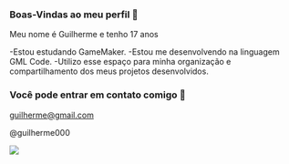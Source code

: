 ### Boas-Vindas ao meu perfil 📘

Meu nome é Guilherme e tenho 17 anos

-Estou estudando GameMaker.
-Estou me desenvolvendo na linguagem GML Code.
-Utilizo esse espaço para minha organização e compartilhamento dos meus projetos desenvolvidos.

### Você pode entrar em contato comigo 📧

guilherme@gmail.com

@guilherme000


![](https://media1.tenor.com/m/HPmPdJ-iyW4AAAAC/boku-no-hero-academia.gif)
